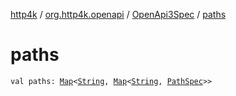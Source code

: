 [http4k](../../index.md) / [org.http4k.openapi](../index.md) / [OpenApi3Spec](index.md) / [paths](./paths.md)

# paths

`val paths: `[`Map`](https://kotlinlang.org/api/latest/jvm/stdlib/kotlin.collections/-map/index.html)`<`[`String`](https://kotlinlang.org/api/latest/jvm/stdlib/kotlin/-string/index.html)`, `[`Map`](https://kotlinlang.org/api/latest/jvm/stdlib/kotlin.collections/-map/index.html)`<`[`String`](https://kotlinlang.org/api/latest/jvm/stdlib/kotlin/-string/index.html)`, `[`PathSpec`](../-path-spec/index.md)`>>`